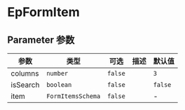 # EpFormItem
## Parameter 参数
| 参数 | 类型 | 可选 | 描述 | 默认值 |
| --- | --- | --- | --- | --- |
| columns | `number` | `false` |  | `3`
| isSearch | `boolean` | `false` |  | `false`
| item | `FormItemsSchema` | `false` |  | -

